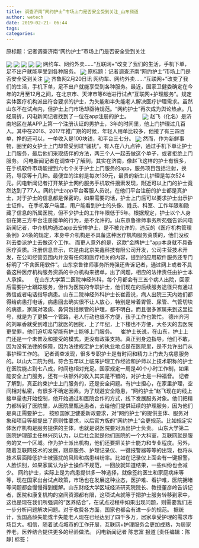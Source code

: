 ```yaml
---
title: 调查济南“网约护士”市场上门是否安全受到关注_山东频道
author: wetech
date: 2019-02-21- 06:44
tags: 
categories: 
---
```

原标题：记者调查济南“网约护士”市场上门是否安全受到关注
<!-- more -->
                
<img align="center" border="0" src="http://p1.ifengimg.com/fck/2019_08/f2e221e88542022_w1000_h562.jpg" />
                
<img align="center" border="0" src="http://p1.ifengimg.com/fck/2019_08/b572f837bb137c2_w1000_h562.jpg" />
            
<img align="center" border="0" src="http://p1.ifengimg.com/fck/2019_08/621c7e1ba91c268_w1000_h562.jpg" />
<img align="center" border="0" src="http://p1.ifengimg.com/fck/2019_08/45f95c3eab37b92_w1000_h562.jpg" />
<img align="center" border="0" src="http://p1.ifengimg.com/fck/2019_08/1d89c1a3e30892c_w1000_h562.jpg" />
网约车、网约外卖……“互联网+”改变了我们的生活，手机下单，足不出户就能享受到各种服务。
<img align="center" border="0" src="http://p1.ifengimg.com/fck/2019_08/8e8317ebc6d9f60_w1000_h562.jpg" />
原标题：记者调查济南“网约护士”市场上门是否安全受到关注
<img align="center" border="0" src="http://p1.ifengimg.com/fck/2019_08/95b5d435e57e1bc_w863_h1000.jpg" />
齐鲁网2月20日讯 网约车、网约外卖……“互联网+”改变了我们的生活，手机下单，足不出户就能享受到各种服务。最近，国家卫健委确定在今年的2月至12月之间，在北京市、天津市等6地进行试点“互联网+护理服务”。规定实体医疗机构派出符合要求的护士，为失能和半失能老人解决医疗护理需求。虽然山东不在试点内，但护士上门市场却亟待规范。“网约护士”再次成为舆论热点。几经周折，闪电新闻记者找到了一位在app注册的护士。        
<img align="center" border="0" src="http://p1.ifengimg.com/fck/2019_08/2b2c133836495f0_w1000_h562.jpg" />
赵飞（化名）是济南地区在某APP上第一个注册认证的男护士，3年的时间里，他上门护理过几百人。其中在2016、2017年推广期的时候，年轻人用单比较多，他接了有三四百单，挣的还可以，一单收入是100块钱，和平台三七分。
<img align="center" border="0" src="http://p2.ifengimg.com/a/2016/0810/204c433878d5cf9size1_w16_h16.png" />
然而，作为新鲜事物，圈里的女护士上门却曾受到过“骚扰”。有人在八九点钟，通过手机下单让护士上门服务，最后他们采取结伴的方法，两三个人一起去做这个单子，或者拒绝上门服务。
闪电新闻记者在调查中了解到，其实在济南，像赵飞这样的护士有很多，在手机软件市场能搜到六七个关于护士上门服务的app，服务项目包括注射，换药，导尿等十几种。最便宜的注射是每次139元，最贵的新生儿护理是每次524元。闪电新闻记者打开某护士网约服务手机软件搜索发现，附近可以上门的护士竟然达到了77人。网约护士app平台客服人员说，在他们平台注册的护士都是真护士，对于护士的信息都是保密的，如果需要的话，护士上门后可以要求护士出示护士证件。
在手机客户端里，用户能看到护士的头像、姓氏、科室、工作年限和隐藏了信息的所属医院，但不少护士的工作年限低于5年。根据规定，护士以个人身份在第三方平台注册接单的行为，是不允许的。山东京鲁律师事务所苑强告诉闪电新闻记者，中介机构通过app去安排护士，是不被允许的，违反的《医疗机构管理条例》24条的规定，本身中介机构是不具备这种医疗机构服务资质的，他们没权利去委派护士去做这个工作。
而更人意外的是，这款“金牌护士”app本身就不具备医疗资质。注册信息显示，它是由北京美鑫科技有限公司开发，公司主营技术开发，在公司经营范围内并没有任何和医疗相关的内容，提到的应用软件服务还专门标明了“不含医用软件”。山东京鲁律师事务所苑强还告诉记者，通过网上或者不具备这种医疗机构服务资质的中介机构来接单，出了问题，相应的法律责任由护士本人承担。    
在山东大学第二医院神经外科，每个月都会有三五个病人出院，回家后需要护士跟踪服务，但作为医院的专职护士，他们现在的后续服务途径只有通过微信或者电话指导病患。山东二院神经外科护士长崔霞说，病人出院三天内她们都得给病患打电话，病患回去确实很不让人放心，特别是带着胃管、尿管、气管切块的病患，家属对吸痰、鼻饲包括尿管的护理，都不明白。而且很多家属来到这里挂号，就是为了更换一个管路，老人行动也很不方便，孩子工作也繁忙。
德州齐河的刘翠香就受到难出门就医的困扰，上了年纪，上下楼也不方便，大冬天的去医院更受罪，他们迫切希望能有护士能够上门服务。   
崔护士长说，在山东，护士上门还是一个未普及和接受的模式，更没有政策支持。真正到身边指导，他们不敢，因为没有法律的保障，因为法律规定护士的执业地点是在医院里，是不允许出门从事护理工作的。
记者调查发现，很多专职护士是有时间和精力上门去为病患服务的。以山大二院为例，符合五年以上临床护理工作经验和护师以上技术职称的护士在医院能占到七八成，时间也相对充足。国家规定一周是40个小时工作制，如果能安全上门服务，还有一块额外的收入其实是不错的，对护士是一种福音。
记者了解到，真正约束护士上门服务的，还是安全问题。有护士担心，在家里护理，空间相对私密，有很多不确定因素。为了规避安全隐患，“网约护士”赵飞现在的线上接单量也开始控制，他开始通过和医院合作的方式，线下发展服务对象。他们把精力都转到了医院里，从医院里甄选患者，去给他们提供延续的护理服务，因为他们是真正需要护士。
按照国家卫健委新政要求，对“网约护士”的提供主体、服务对象和项目等都提出了原则性要求，以后官方版的“网约护士”会更规范。比如规定实体医疗机构是服务提供的主体，也就是说医院要对派出护士负责。
山东大学第二医院护理部主任林兴凤认为，以后社会就是他们医院的一个大科室，互联网就是服务的又一个区域。作为护士派出机构，他们还要把关护士能力和专业程度。另外，随着互联网技术的发展，跟踪服务、护理记录仪、一键报警器等等的出现，也将从技术层面降低护士被骚扰的风险和病患纠纷率。比如在记录仪上面会有一键报警，人脸识别，如果家属认为护士操作不规范，一回放就知道结果，一些纠纷也会减少。
网约护士，实际上是为病患提供多一种选择，就像签约医生和家庭病床等等，现在国家出台试点政策，市场也在发展这种业态，医护难、看护难，医院拥堵等问题都会慢慢得到缓解。山东财经大学区域经济研究院院长、教授董彦岭告诉记者，医院和康复机构的空间资源都有限，这项试点就等于把护士服务转移到家中，这也是现在我们所强调的“医养结合”，在试点过程中如果出现问题，则需要我们进一步分析问题解决问题。对于收费各方面，国家也都会有进一步的规范。
据统计，我国高龄失能或半失能老人现在已经达到了四千多万，居家享受护理的需求市场巨大。相信，随着试点城市的工作开展，互联网+护理服务会更加成熟，为居家养老，医养结合提供更多的经验做法。
闪电新闻记者 陈志富 报道
[责任编辑：陈静]
标签：
 
             
